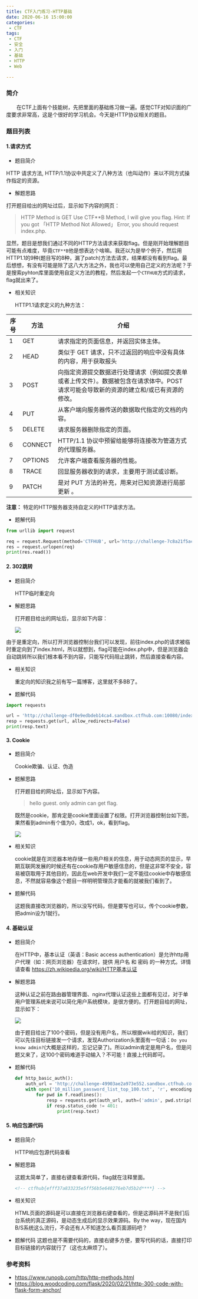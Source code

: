 ```yaml
---
title: CTF入门练习-HTTP基础
date: 2020-06-16 15:00:00
categories: 
 - CTF
tags:
 - CTF
 - 安全
 - 入门
 - 基础
 - HTTP
 - Web

---
```


### 简介
&ensp;&ensp;&ensp;&ensp;在CTF上面有个技能树，先把里面的基础练习做一遍。感觉CTF对知识面的广度要求非常高，这是个很好的学习机会。今天是HTTP协议相关的题目。<!-- more -->

### 题目列表

#### 1.请求方式

- 题目简介

HTTP 请求方法, HTTP/1.1协议中共定义了八种方法（也叫动作）来以不同方式操作指定的资源。

- 解题思路
  
打开题目给出的网址过后，显示如下内容的网页：

>HTTP Method is GET
Use CTF**B Method, I will give you flag.
Hint: If you got 「HTTP Method Not Allowed」 Error, you should request index.php.

显然，题目是想我们通过不同的HTTP方法请求来获取flag。但是刚开始理解题目可能有点难度，毕竟`CTF**B`他是想表达个啥嘛。我还以为是举个例子，然后用HTTP1.1的9种(题目写的8种，漏了patch)方法去请求，结果都没有看到flag。最后想想，有没有可能是除了这八大方法之外，我也可以使用自己定义的方法呢？于是搜索pyhton库里面使用自定义方法的教程，然后发起一个`CTFHUB`方式的请求，flag就出来了。


- 相关知识
  
  HTTP1.1请求定义的九种方法：

| 序号 | 方法  | 介绍                                                                                                                                   |
| ---- | ------- | ---------------------------------------------------------------------------------------------------------------------------------------- |
| 1    | GET     | 请求指定的页面信息，并返回实体主体。                                                                                   |
| 2    | HEAD    | 类似于 GET 请求，只不过返回的响应中没有具体的内容，用于获取报头                                             |
| 3    | POST    | 向指定资源提交数据进行处理请求（例如提交表单或者上传文件）。数据被包含在请求体中。POST 请求可能会导致新的资源的建立和/或已有资源的修改。 |
| 4    | PUT     | 从客户端向服务器传送的数据取代指定的文档的内容。                                                                 |
| 5    | DELETE  | 请求服务器删除指定的页面。                                                                                                  |
| 6    | CONNECT | HTTP/1.1 协议中预留给能够将连接改为管道方式的代理服务器。                                                        |
| 7    | OPTIONS | 允许客户端查看服务器的性能。                                                                                               |
| 8    | TRACE   | 回显服务器收到的请求，主要用于测试或诊断。                                                                          |
| 9    | PATCH   | 是对 PUT 方法的补充，用来对已知资源进行局部更新 。                                                                 |
    
**注意：** 特定的HTTP服务器支持自定义的HTTP请求方法。


- 题解代码
  
```python
from urllib import request

req = request.Request(method='CTFHUB', url='http://challenge-7c8a21f5ac0bee47.sandbox.ctfhub.com:10080/index.php')
res = request.urlopen(req)
print(res.read())

```


#### 2. 302跳转

- 题目简介
  
   HTTP临时重定向

- 解题思路
  
  打开题目给出的网址后，显示如下内容：
  
  ![](/resources/images/2020-06-16/2020-06-16-17-48-06.png)

由于是重定向，所以打开浏览器控制台我们可以发现，前往index.php的请求被临时重定向到了index.html，所以就想到，flag可能在index.php中，但是浏览器会自动跳转所以我们根本看不到内容，只能写代码阻止跳转，然后直接查看内容。

- 相关知识
  
  重定向的知识我之前有写一篇博客，这里就不多BB了。

- 题解代码

```python
import requests

url = 'http://challenge-df0e9edbdeb14ca4.sandbox.ctfhub.com:10080/index.php'
resp = requests.get(url, allow_redirects=False)
print(resp.text)
```


#### 3. Cookie

- 题目简介
  
   Cookie欺骗、认证、伪造

- 题解思路
  
  打开题目给的网址后，显示如下内容。
  
  > hello guest. only admin can get flag.

  既然是cookie，那肯定是cookie里面设置了权限。打开浏览器控制台如下图，果然看到admin有个值为0，改成1，ok，看到flag。

    ![](/resources/images/2020-06-16/2020-06-16-15-21-17.png)

- 相关知识
  
  cookie就是在浏览器本地存储一些用户相关的信息，用于动态网页的显示，早期互联网发展的时候还有在cookie存用户敏感信息的，但是这非常不安全，容易被窃取用于其他目的，因此在web开发中我们一定不能往cookie中存敏感信息，不然就容易像这个题目一样明明管理员才能看的就被我们看到了。


- 题解代码
  
  这题我直接改浏览器的，所以没写代码，但是要写也可以，传个cookie参数，把admin设为1就行。


#### 4. 基础认证

- 题目简介
  
   在HTTP中，基本认证（英语：Basic access authentication）是允许http用户代理（如：网页浏览器）在请求时，提供 用户名 和 密码 的一种方式。详情请查看 https://zh.wikipedia.org/wiki/HTTP基本认证

- 解题思路
  
  这种认证之前在路由器管理界面、nginx代理认证这些上面都有见过，对于单用户管理系统来说可以简化用户系统模块，是很方便的。打开题目给的网址，显示如下：

    ![](/resources/images/2020-06-16/2020-06-16-17-47-35.png)

    由于题目给出了100个密码，但是没有用户名，所以根据wiki给的知识，我们可以先往目标链接发一个请求，发现Authorization头里面有一句话：`Do you know admin?`(大概是这样的，忘记记录了)。所以admin肯定是用户名，但是问题又来了，这100个密码难道手动输入？不可能！直接上代码即可。

- 题解代码

    ```python
    def http_basic_auth():
        auth_url = 'http://challenge-49903ae2a973e552.sandbox.ctfhub.com:10080/flag.html'
        with open('10_million_password_list_top_100.txt', 'r', encoding='utf-8') as f:
            for pwd in f.readlines():
                resp = requests.get(auth_url, auth=('admin', pwd.strip()))
                if resp.status_code != 401:
                    print(resp.text)
    ```

#### 5. 响应包源代码

- 题目简介
  
  HTTP响应包源代码查看

- 解题思路
  
  这题太简单了，直接右键查看源代码，flag就在注释里面。

  ```HTML
  <!-- ctfhub{efff37a833235e5ff56b5e648276eb7d5b2d****} -->
  ```

- 相关知识
  
  HTML页面的源码是可以直接在浏览器右键查看的，但是这源码并不是我们后台系统的真正源码，是动态生成后的显示效果源码。By the way，现在国内B/S系统这么流行，不会还有人不知道怎么看页面源码吧？

- 题解代码
  这题也是不需要代码的，直接右键多方便，要写代码的话，直接打印目标链接的内容就行了（这也太麻烦了）。




### 参考资料

- https://www.runoob.com/http/http-methods.html
- https://blog.woodcoding.com/flask/2020/02/21/http-300-code-with-flask-form-anchor/
